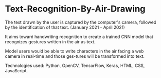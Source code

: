 # Text-Recognition-By-Air-Drawing
The text drawn by the user is captured by the computer's camera, followed by the identification of that text. (January 2021 - April 2021)

It aims toward handwriting recognition to create a trained CNN model that recognizes gestures written in the air as text.

Model users would be able to write characters in the air facing a web camera in real-time and those ges-tures will be transformed into text.

Technologies used: Python, OpenCV, TensorFlow, Keras, HTML, CSS, JavaScript.
